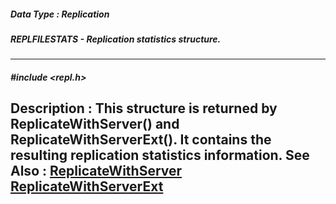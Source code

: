 ##### Data Type : Replication
##### REPLFILESTATS - Replication statistics structure.
---
##### #include <repl.h>
**Description :**
This structure is returned by ReplicateWithServer() and 
ReplicateWithServerExt().  It contains the resulting replication statistics 
information.
**See Also :**
[ReplicateWithServer](D:/md_files/ReplicateWithServer.md)
[ReplicateWithServerExt](D:/md_files/ReplicateWithServerExt.md)
---
